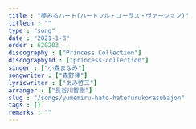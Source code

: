 ```yaml
---
title : "夢みるハート(ハートフル・コーラス・ヴァージョン)"
titlech : ""
type : "song"
date : "2021-1-8"
order : 620203
discography : ["Princess Collection"]
discographyId : ["princess-collection"]
singer : ["小森まなみ"]
songwriter : ["森野律"]
lyricwriter : ["あみ啓三"]
arranger : ["長谷川智樹"]
slug : "/songs/yumemiru-hato-hatofurukorasubajon"
tags : []
remarks : ""
---
```



